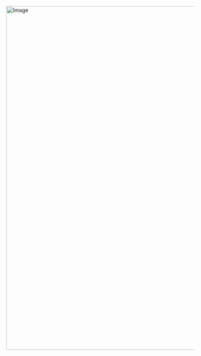 <img width="1248" height="917" alt="Image" src="https://github.com/user-attachments/assets/1d9ee71a-86af-4040-b87d-607a10413a31" />
